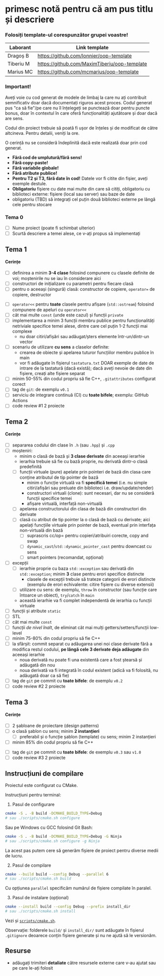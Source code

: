# primesc notă pentru că am pus titlu și descriere

### Folosiți template-ul corespunzător grupei voastre!

| Laborant  | Link template                                |
|-----------|----------------------------------------------|
| Dragoș B  | https://github.com/Ionnier/oop-template      |
| Tiberiu M | https://github.com/MaximTiberiu/oop-template |
| Marius MC | https://github.com/mcmarius/oop-template     |

### Important!

Aveți voie cu cod generat de modele de limbaj la care nu ați contribuit semnificativ doar dacă documentați riguros acest proces.
Codul generat pus "ca să fie"/pe care nu îl înțelegeți se punctează doar pentru puncte bonus, doar în contextul
în care oferă funcționalități ajutătoare și doar dacă are sens.

Codul din proiect trebuie să poată fi ușor de înțeles și de modificat de către altcineva. Pentru detalii, veniți la ore.

O cerință nu se consideră îndeplinită dacă este realizată doar prin cod generat.

- **Fără cod de umplutură/fără sens!**
- **Fără copy-paste!**
- **Fără variabile globale!**
- **Fără atribute publice!**
- **Pentru T2 și T3, fără date în cod!** Datele vor fi citite din fișier, aveți exemple destule.
- **Obligatoriu** fișiere cu date mai multe din care să citiți, obligatoriu cu biblioteci externe: fișiere (local sau server) sau baze de date
- obligatoriu (TBD) să integrați cel puțin două biblioteci externe pe lângă cele pentru stocare

### Tema 0

- [ ] Nume proiect (poate fi schimbat ulterior)
- [ ] Scurtă descriere a temei alese, ce v-ați propus să implementați

## Tema 1

#### Cerințe
- [ ] definirea a minim **3-4 clase** folosind compunere cu clasele definite de voi; moștenirile nu se iau în considerare aici
- [ ] constructori de inițializare cu parametri pentru fiecare clasă
- [ ] pentru o aceeași (singură) clasă: constructor de copiere, `operator=` de copiere, destructor
<!-- - [ ] pentru o altă clasă: constructor de mutare, `operator=` de mutare, destructor -->
<!-- - [ ] pentru o altă clasă: toate cele 5 funcții membru speciale -->
- [ ] `operator<<` pentru **toate** clasele pentru afișare (`std::ostream`) folosind compunere de apeluri cu `operator<<`
- [ ] cât mai multe `const` (unde este cazul) și funcții `private`
- [ ] implementarea a minim 3 funcții membru publice pentru funcționalități netriviale specifice temei alese, dintre care cel puțin 1-2 funcții mai complexe
  - nu doar citiri/afișări sau adăugat/șters elemente într-un/dintr-un vector
- [ ] scenariu de utilizare **cu sens** a claselor definite:
  - crearea de obiecte și apelarea tuturor funcțiilor membru publice în main
  - vor fi adăugate în fișierul `tastatura.txt` DOAR exemple de date de intrare de la tastatură (dacă există); dacă aveți nevoie de date din fișiere, creați alte fișiere separat
- [ ] minim 50-55% din codul propriu să fie C++, `.gitattributes` configurat corect
- [ ] tag de `git`: de exemplu `v0.1`
- [ ] serviciu de integrare continuă (CI) cu **toate bifele**; exemplu: GitHub Actions
- [ ] code review #1 2 proiecte

## Tema 2

#### Cerințe
- [ ] separarea codului din clase în `.h` (sau `.hpp`) și `.cpp`
- [ ] moșteniri:
  - minim o clasă de bază și **3 clase derivate** din aceeași ierarhie
  - ierarhia trebuie să fie cu bază proprie, nu derivată dintr-o clasă predefinită
  - [ ] funcții virtuale (pure) apelate prin pointeri de bază din clasa care conține atributul de tip pointer de bază
    - minim o funcție virtuală va fi **specifică temei** (i.e. nu simple citiri/afișări sau preluate din biblioteci i.e. draw/update/render)
    - constructori virtuali (clone): sunt necesari, dar nu se consideră funcții specifice temei
    - afișare virtuală, interfață non-virtuală
  - [ ] apelarea constructorului din clasa de bază din constructori din derivate
  - [ ] clasă cu atribut de tip pointer la o clasă de bază cu derivate; aici apelați funcțiile virtuale prin pointer de bază, eventual prin interfața non-virtuală din bază
    - [ ] suprascris cc/op= pentru copieri/atribuiri corecte, copy and swap
    - [ ] `dynamic_cast`/`std::dynamic_pointer_cast` pentru downcast cu sens
    - [ ] smart pointers (recomandat, opțional)
- [ ] excepții
  - [ ] ierarhie proprie cu baza `std::exception` sau derivată din `std::exception`; minim **3** clase pentru erori specifice distincte
    - clasele de excepții trebuie să trateze categorii de erori distincte (exemplu de erori echivalente: citire fișiere cu diverse extensii)
  - [ ] utilizare cu sens: de exemplu, `throw` în constructor (sau funcție care întoarce un obiect), `try`/`catch` în `main`
  - această ierarhie va fi complet independentă de ierarhia cu funcții virtuale
- [ ] funcții și atribute `static`
- [ ] STL
- [ ] cât mai multe `const`
- [ ] funcții *de nivel înalt*, de eliminat cât mai mulți getters/setters/funcții low-level
- [ ] minim 75-80% din codul propriu să fie C++
- [ ] la sfârșit: commit separat cu adăugarea unei noi clase derivate fără a modifica restul codului, **pe lângă cele 3 derivate deja adăugate** din aceeași ierarhie
  - noua derivată nu poate fi una existentă care a fost ștearsă și adăugată din nou
  - noua derivată va fi integrată în codul existent (adică va fi folosită, nu adăugată doar ca să fie)
- [ ] tag de `git` pe commit cu **toate bifele**: de exemplu `v0.2`
- [ ] code review #2 2 proiecte

## Tema 3

#### Cerințe
- [ ] 2 șabloane de proiectare (design patterns)
- [ ] o clasă șablon cu sens; minim **2 instanțieri**
  - [ ] preferabil și o funcție șablon (template) cu sens; minim 2 instanțieri
- [ ] minim 85% din codul propriu să fie C++
<!-- - [ ] o specializare pe funcție/clasă șablon -->
- [ ] tag de `git` pe commit cu **toate bifele**: de exemplu `v0.3` sau `v1.0`
- [ ] code review #3 2 proiecte

## Instrucțiuni de compilare

Proiectul este configurat cu CMake.

Instrucțiuni pentru terminal:

1. Pasul de configurare
```sh
cmake -S . -B build -DCMAKE_BUILD_TYPE=Debug
# sau ./scripts/cmake.sh configure
```

Sau pe Windows cu GCC folosind Git Bash:
```sh
cmake -S . -B build -DCMAKE_BUILD_TYPE=Debug -G Ninja
# sau ./scripts/cmake.sh configure -g Ninja
```

La acest pas putem cere să generăm fișiere de proiect pentru diverse medii de lucru.


2. Pasul de compilare
```sh
cmake --build build --config Debug --parallel 6
# sau ./scripts/cmake.sh build
```

Cu opțiunea `parallel` specificăm numărul de fișiere compilate în paralel.


3. Pasul de instalare (opțional)
```sh
cmake --install build --config Debug --prefix install_dir
# sau ./scripts/cmake.sh install
```

Vezi și [`scripts/cmake.sh`](scripts/cmake.sh).

Observație: folderele `build/` și `install_dir/` sunt adăugate în fișierul `.gitignore` deoarece
conțin fișiere generate și nu ne ajută să le versionăm.


## Resurse

- adăugați trimiteri **detaliate** către resursele externe care v-au ajutat sau pe care le-ați folosit
